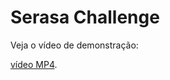 # Serasa Challenge

Veja o vídeo de demonstração:

[vídeo MP4](https://github.com/renatoosaka/serasa-challenge/raw/main/demo.mp4).
